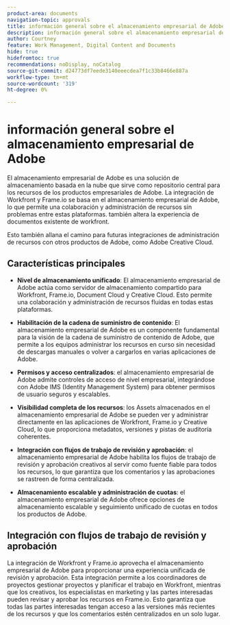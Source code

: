 ```yaml
---
product-area: documents
navigation-topic: approvals
title: información general sobre el almacenamiento empresarial de Adobe
description: información general sobre el almacenamiento empresarial de Adobe
author: Courtney
feature: Work Management, Digital Content and Documents
hide: true
hidefromtoc: true
recommendations: noDisplay, noCatalog
source-git-commit: d24773df7eede3140eeecdea7f1c33b8466e887a
workflow-type: tm+mt
source-wordcount: '319'
ht-degree: 0%

---
```



# información general sobre el almacenamiento empresarial de Adobe

El almacenamiento empresarial de Adobe es una solución de almacenamiento basada en la nube que sirve como repositorio central para los recursos de los productos empresariales de Adobe. La integración de Workfront y Frame.io se basa en el almacenamiento empresarial de Adobe, lo que permite una colaboración y administración de recursos sin problemas entre estas plataformas. también altera la experiencia de documentos existente de workfront.

Esto también allana el camino para futuras integraciones de administración de recursos con otros productos de Adobe, como Adobe Creative Cloud.

## Características principales

* **Nivel de almacenamiento unificado**: El almacenamiento empresarial de Adobe actúa como servidor de almacenamiento compartido para Workfront, Frame.io, Document Cloud y Creative Cloud. Esto permite una colaboración y administración de recursos fluidas en todas estas plataformas.

* **Habilitación de la cadena de suministro de contenido**: El almacenamiento empresarial de Adobe es un componente fundamental para la visión de la cadena de suministro de contenido de Adobe, que permite a los equipos administrar los recursos en curso sin necesidad de descargas manuales o volver a cargarlos en varias aplicaciones de Adobe.

* **Permisos y acceso centralizados**: el almacenamiento empresarial de Adobe admite controles de acceso de nivel empresarial, integrándose con Adobe IMS (Identity Management System) para obtener permisos de usuario seguros y escalables.

* **Visibilidad completa de los recursos**: los Assets almacenados en el almacenamiento empresarial de Adobe se pueden ver y administrar directamente en las aplicaciones de Workfront, Frame.io y Creative Cloud, lo que proporciona metadatos, versiones y pistas de auditoría coherentes.

* **Integración con flujos de trabajo de revisión y aprobación**: el almacenamiento empresarial de Adobe habilita los flujos de trabajo de revisión y aprobación creativos al servir como fuente fiable para todos los recursos, lo que garantiza que los comentarios y las aprobaciones se rastreen de forma centralizada.

* **Almacenamiento escalable y administración de cuotas**: el almacenamiento empresarial de Adobe ofrece opciones de almacenamiento escalable y seguimiento unificado de cuotas en todos los productos de Adobe.

## Integración con flujos de trabajo de revisión y aprobación

La integración de Workfront y Frame.io aprovecha el almacenamiento empresarial de Adobe para proporcionar una experiencia unificada de revisión y aprobación. Esta integración permite a los coordinadores de proyectos gestionar proyectos y planificar el trabajo en Workfront, mientras que los creativos, los especialistas en marketing y las partes interesadas pueden revisar y aprobar los recursos en Frame.io. Esto garantiza que todas las partes interesadas tengan acceso a las versiones más recientes de los recursos y que los comentarios estén centralizados en un solo lugar.

<!--For more information about the Workfront and Frame.io integration, see [Frame.io integration overview](/help/quicksilver/review-and-approve-work/native-integrations/frame-io/frame-int-overview.md).-->